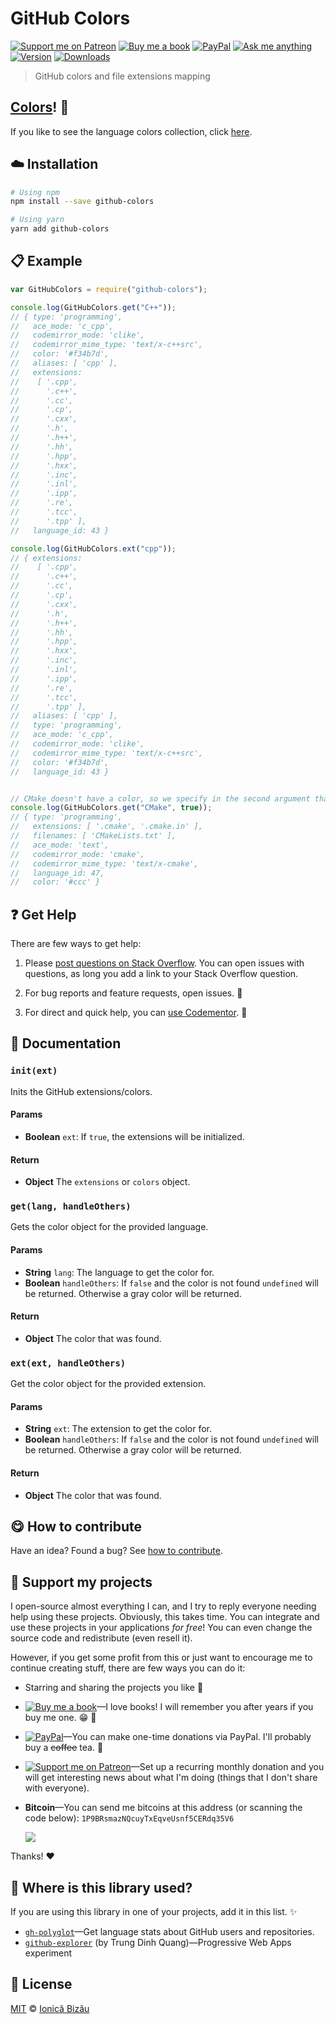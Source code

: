 <!-- Please do not edit this file. Edit the `blah` field in the `package.json` instead. If in doubt, open an issue. -->


# GitHub Colors

 [![Support me on Patreon][badge_patreon]][patreon] [![Buy me a book][badge_amazon]][amazon] [![PayPal][badge_paypal_donate]][paypal-donations] [![Ask me anything](https://img.shields.io/badge/ask%20me-anything-1abc9c.svg)](https://github.com/IonicaBizau/ama) [![Version](https://img.shields.io/npm/v/github-colors.svg)](https://www.npmjs.com/package/github-colors) [![Downloads](https://img.shields.io/npm/dt/github-colors.svg)](https://www.npmjs.com/package/github-colors)

> GitHub colors and file extensions mapping

## [Colors](/colors.md)! :art:


If you like to see the language colors collection, click [here](/colors.md).


## :cloud: Installation

```sh
# Using npm
npm install --save github-colors

# Using yarn
yarn add github-colors
```


## :clipboard: Example



```js
var GitHubColors = require("github-colors");

console.log(GitHubColors.get("C++"));
// { type: 'programming',
//   ace_mode: 'c_cpp',
//   codemirror_mode: 'clike',
//   codemirror_mime_type: 'text/x-c++src',
//   color: '#f34b7d',
//   aliases: [ 'cpp' ],
//   extensions:
//    [ '.cpp',
//      '.c++',
//      '.cc',
//      '.cp',
//      '.cxx',
//      '.h',
//      '.h++',
//      '.hh',
//      '.hpp',
//      '.hxx',
//      '.inc',
//      '.inl',
//      '.ipp',
//      '.re',
//      '.tcc',
//      '.tpp' ],
//   language_id: 43 }

console.log(GitHubColors.ext("cpp"));
// { extensions:
//    [ '.cpp',
//      '.c++',
//      '.cc',
//      '.cp',
//      '.cxx',
//      '.h',
//      '.h++',
//      '.hh',
//      '.hpp',
//      '.hxx',
//      '.inc',
//      '.inl',
//      '.ipp',
//      '.re',
//      '.tcc',
//      '.tpp' ],
//   aliases: [ 'cpp' ],
//   type: 'programming',
//   ace_mode: 'c_cpp',
//   codemirror_mode: 'clike',
//   codemirror_mime_type: 'text/x-c++src',
//   color: '#f34b7d',
//   language_id: 43 }


// CMake doesn't have a color, so we specify in the second argument that we need to have the default color.
console.log(GitHubColors.get("CMake", true));
// { type: 'programming',
//   extensions: [ '.cmake', '.cmake.in' ],
//   filenames: [ 'CMakeLists.txt' ],
//   ace_mode: 'text',
//   codemirror_mode: 'cmake',
//   codemirror_mime_type: 'text/x-cmake',
//   language_id: 47,
//   color: '#ccc' }
```



## :question: Get Help

There are few ways to get help:

 1. Please [post questions on Stack Overflow](https://stackoverflow.com/questions/ask). You can open issues with questions, as long you add a link to your Stack Overflow question.
 2. For bug reports and feature requests, open issues. :bug:

 3. For direct and quick help, you can [use Codementor](https://www.codementor.io/johnnyb). :rocket:



## :memo: Documentation


### `init(ext)`
Inits the GitHub extensions/colors.

#### Params

- **Boolean** `ext`: If `true`, the extensions will be initialized.

#### Return
- **Object** The `extensions` or `colors` object.

### `get(lang, handleOthers)`
Gets the color object for the provided language.

#### Params

- **String** `lang`: The language to get the color for.
- **Boolean** `handleOthers`: If `false` and the color is not found `undefined` will be returned. Otherwise a gray color will be returned.

#### Return
- **Object** The color that was found.

### `ext(ext, handleOthers)`
Get the color object for the provided extension.

#### Params

- **String** `ext`: The extension to get the color for.
- **Boolean** `handleOthers`: If `false` and the color is not found `undefined` will be returned. Otherwise a gray color will be returned.

#### Return
- **Object** The color that was found.



## :yum: How to contribute
Have an idea? Found a bug? See [how to contribute][contributing].


## :sparkling_heart: Support my projects

I open-source almost everything I can, and I try to reply everyone needing help using these projects. Obviously,
this takes time. You can integrate and use these projects in your applications *for free*! You can even change the source code and redistribute (even resell it).

However, if you get some profit from this or just want to encourage me to continue creating stuff, there are few ways you can do it:


 - Starring and sharing the projects you like :rocket:
 - [![Buy me a book][badge_amazon]][amazon]—I love books! I will remember you after years if you buy me one. :grin: :book:
 - [![PayPal][badge_paypal]][paypal-donations]—You can make one-time donations via PayPal. I'll probably buy a ~~coffee~~ tea. :tea:
 - [![Support me on Patreon][badge_patreon]][patreon]—Set up a recurring monthly donation and you will get interesting news about what I'm doing (things that I don't share with everyone).
 - **Bitcoin**—You can send me bitcoins at this address (or scanning the code below): `1P9BRsmazNQcuyTxEqveUsnf5CERdq35V6`

    ![](https://i.imgur.com/z6OQI95.png)


Thanks! :heart:


## :dizzy: Where is this library used?
If you are using this library in one of your projects, add it in this list. :sparkles:


 - [`gh-polyglot`](https://github.com/IonicaBizau/node-gh-polyglot)—Get language stats about GitHub users and repositories.
 - [`github-explorer`](https://github.com/trungdq88/github-explorer) (by Trung Dinh Quang)—Progressive Web Apps experiment

## :scroll: License

[MIT][license] © [Ionică Bizău][website]


[badge_patreon]: https://ionicabizau.github.io/badges/patreon.svg
[badge_amazon]: https://ionicabizau.github.io/badges/amazon.svg
[badge_paypal]: https://ionicabizau.github.io/badges/paypal.svg
[badge_paypal_donate]: https://ionicabizau.github.io/badges/paypal_donate.svg

[patreon]: https://www.patreon.com/ionicabizau
[amazon]: http://amzn.eu/hRo9sIZ
[paypal-donations]: https://www.paypal.com/cgi-bin/webscr?cmd=_s-xclick&hosted_button_id=RVXDDLKKLQRJW

[license]: http://showalicense.com/?fullname=Ionic%C4%83%20Biz%C4%83u%20%3Cbizauionica%40gmail.com%3E%20(https%3A%2F%2Fionicabizau.net)&year=2014#license-mit
[website]: https://ionicabizau.net
[contributing]: /CONTRIBUTING.md
[docs]: /DOCUMENTATION.md
